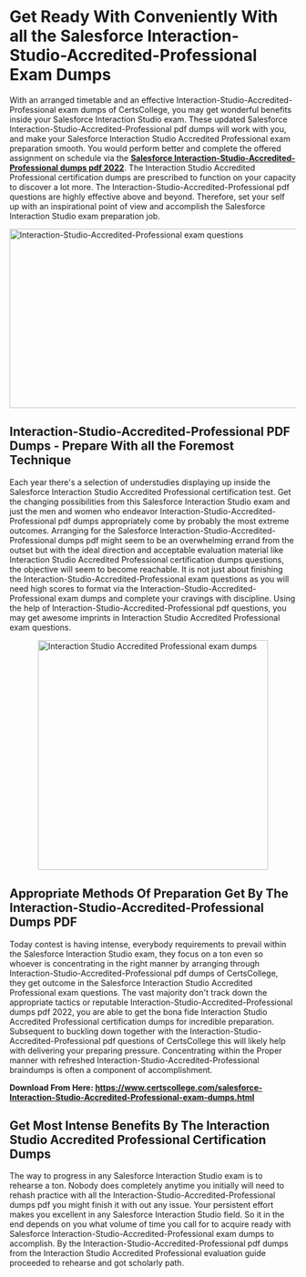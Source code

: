 <h1><strong>Get Ready With Conveniently With all the Salesforce Interaction-Studio-Accredited-Professional Exam Dumps&nbsp;</strong></h1>
<p><span style="font-weight: 400;">With an arranged timetable and an effective  Interaction-Studio-Accredited-Professional exam dumps of CertsCollege, you may get wonderful benefits inside your Salesforce Interaction Studio exam. These updated Salesforce Interaction-Studio-Accredited-Professional pdf dumps will work with you, and make your Salesforce Interaction Studio Accredited Professional exam preparation smooth. You would perform better and complete the offered assignment on schedule via the <strong><a href="https://www.certscollege.com/salesforce-Interaction-Studio-Accredited-Professional-exam-dumps.html">Salesforce Interaction-Studio-Accredited-Professional dumps pdf 2022</a></strong>. The Interaction Studio Accredited Professional certification dumps are prescribed to function on your capacity to discover a lot more. The  Interaction-Studio-Accredited-Professional pdf questions are highly effective above and beyond. Therefore, set your self up with an inspirational point of view and accomplish the Salesforce Interaction Studio exam preparation job.&nbsp;</span></p>
<p><span style="font-weight: 400;"><img style="display: block; margin-left: auto; margin-right: auto;" src="https://i.ibb.co/CPDK3ps/Yellow-and-Blue-Initiative-Blog-Banner.png" alt="Interaction-Studio-Accredited-Professional exam questions" width="559" height="315" /></span></p>
<h2><strong>Interaction-Studio-Accredited-Professional PDF Dumps - Prepare With all the Foremost Technique</strong></h2>
<p><span style="font-weight: 400;">Each year there's a selection of understudies displaying up inside the Salesforce Interaction Studio Accredited Professional certification test. Get the changing possibilities from this Salesforce Interaction Studio exam and just the men and women who endeavor Interaction-Studio-Accredited-Professional pdf dumps appropriately come by probably the most extreme outcomes. Arranging for the Salesforce Interaction-Studio-Accredited-Professional dumps pdf might seem to be an overwhelming errand from the outset but with the ideal direction and acceptable evaluation material like Interaction Studio Accredited Professional certification dumps questions, the objective will seem to become reachable. It is not just about finishing the Interaction-Studio-Accredited-Professional exam questions as you will need high scores to format via the Interaction-Studio-Accredited-Professional exam dumps and complete your cravings with discipline. Using the help of Interaction-Studio-Accredited-Professional pdf questions, you may get awesome imprints in Interaction Studio Accredited Professional exam questions.</span></p>
<p><span style="font-weight: 400;"><a href="https://tinyurl.com/bdepj9we"><img style="display: block; margin-left: auto; margin-right: auto;" src="https://i.ibb.co/9tMrhdY/Teacher-Appreciation-Invitation.png" alt="Interaction Studio Accredited Professional exam dumps " width="404" height="404" /></a></span></p>
<h2><strong>Appropriate Methods Of Preparation Get By The Interaction-Studio-Accredited-Professional Dumps PDF</strong></h2>
<p><span style="font-weight: 400;">Today contest is having intense, everybody requirements to prevail within the Salesforce Interaction Studio exam, they focus on a ton even so whoever is concentrating in the right manner by arranging through Interaction-Studio-Accredited-Professional pdf dumps of CertsCollege, they get outcome in the Salesforce Interaction Studio Accredited Professional exam questions. The vast majority don't track down the appropriate tactics or reputable Interaction-Studio-Accredited-Professional dumps pdf 2022, you are able to get the bona fide Interaction Studio Accredited Professional certification dumps for incredible preparation. Subsequent to buckling down together with the  Interaction-Studio-Accredited-Professional pdf questions of CertsCollege this will likely help with delivering your preparing pressure. Concentrating within the Proper manner with refreshed Interaction-Studio-Accredited-Professional braindumps is often a component of accomplishment.</span></p>
<p><span style="font-weight: 400;"><strong>Download From Here: <a href="https://www.certscollege.com/salesforce-Interaction-Studio-Accredited-Professional-exam-dumps.html">https://www.certscollege.com/salesforce-Interaction-Studio-Accredited-Professional-exam-dumps.html</a></strong></span></p>
<h2><strong>Get Most Intense Benefits By The Interaction Studio Accredited Professional Certification Dumps</strong></h2>
<p><span style="font-weight: 400;">The way to progress in any Salesforce Interaction Studio exam is to rehearse a ton. Nobody does completely anytime you initially will need to rehash practice with all the Interaction-Studio-Accredited-Professional dumps pdf you might finish it with out any issue. Your persistent effort makes you excellent in any Salesforce Interaction Studio field. So it in the end depends on you what volume of time you call for to acquire ready with Salesforce Interaction-Studio-Accredited-Professional exam dumps to accomplish. By the Interaction-Studio-Accredited-Professional pdf dumps from the Interaction Studio Accredited Professional evaluation guide proceeded to rehearse and got scholarly path.</span></p>
